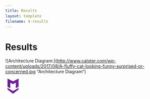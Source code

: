 ```yaml
---
title: Results
layout: template
filename: 4-results
--- 
```


# Results


![Architecture Diagram:](http://www.catster.com/wp-content/uploads/2017/08/A-fluffy-cat-looking-funny-surprised-or-concerned.jpg “Architecture Diagram“)

![alt text](https://github.com/adam-p/markdown-here/raw/master/src/common/images/icon48.png "Logo Title Text 1")
